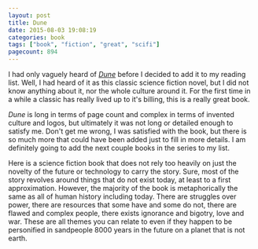 ```yaml
--- 
layout: post
title: Dune
date: 2015-08-03 19:08:19
categories: book
tags: ["book", "fiction", "great", "scifi"]
pagecount: 894
---
```


I had only vaguely heard of [*Dune*][dune-amazon]
before I decided to add it to my reading list. Well,
I had heard of it as this classic science fiction
novel, but I did not know anything about it, nor
the whole culture around it. For the first time in
a while a classic has really lived up to it's billing,
this is a really great book.

*Dune* is long in terms of page count and complex
in terms of invented culture and logos, but ultimately
it was not long or detailed enough to satisfy me. Don't get
me wrong, I was satisfied with the book, but there is
so much more that could have been added just to fill
in more details. I am definitely going to add the next
couple books in the series to my list.

Here is a science fiction book that does not rely too
heavily on just the novelty of the future or technology
to carry the story. Sure, most of the story revolves around
things that do not exist today, at least to a first
approximation. However, the majority of the book is metaphorically
the same as all of human history including today. There are
struggles over power, there are resources that some have
and some do not, there are flawed and complex people, there
exists ignorance and bigotry, love and war. These are all
themes you can relate to even if they happen to be personified
in sandpeople 8000 years in the future on a planet that is
not earth.

[dune-amazon]:      http://amzn.com/B00B7NPRY8

